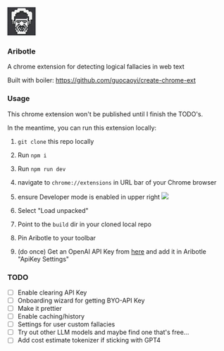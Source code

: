 <img src="https://github.com/clairefro/aribotle/blob/main/src/assets/logo.png?raw=true" width="64" style="margin: 0 auto;"/>

### Aribotle
A chrome extension for detecting logical fallacies in web text


Built with boiler: https://github.com/guocaoyi/create-chrome-ext

### Usage
This chrome extension won't be published until I finish the TODO's.

In the meantime, you can run this extension locally:

1. `git clone` this repo locally

1. Run `npm i`

1. Run `npm run dev`

1. navigate to `chrome://extensions` in URL bar of your Chrome browser

1. ensure Developer mode is enabled in upper right <img src="https://github.com/guocaoyi/create-chrome-ext/assets/9841162/eb2d9429-3327-48bf-a3ab-b8005cc063d1" width="100px">

1. Select "Load unpacked"

1. Point to the `build` dir in your cloned local repo

1. Pin Aribotle to your toolbar

1. (do once) Get an OpenAI API Key from [here](https://platform.openai.com/account/api-keys) and add it in Aribotle "ApiKey Settings"

### TODO
- [ ] Enable clearing API Key
- [ ] Onboarding wizard for getting BYO-API Key
- [ ] Make it prettier
- [ ] Enable caching/history
- [ ] Settings for user custom fallacies
- [ ] Try out other LLM models and maybe find one that's free...
- [ ] Add cost estimate tokenizer if sticking with GPT4
